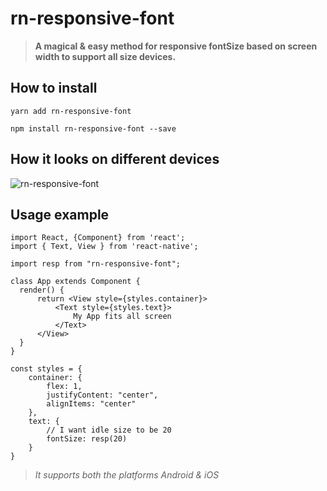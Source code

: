 # rn-responsive-font
> **A magical &  easy method for responsive fontSize based on screen width to support all size devices.**

## How to install 

`yarn add rn-responsive-font`

`npm install rn-responsive-font --save`

## How it looks on different devices
![rn-responsive-font](https://i.ibb.co/r2GBBxw/Screenshot-2019-06-04-at-6-56-21-PM.png)

## Usage example

``` 
import React, {Component} from 'react';
import { Text, View } from 'react-native';

import resp from "rn-responsive-font";

class App extends Component {
  render() {
	  return <View style={styles.container}>
		  <Text style={styles.text}>
			  My App fits all screen
		  </Text>
	  </View>
  }
}

const styles = {
	container: {
		flex: 1, 
		justifyContent: "center",
		alignItems: "center"
	},
	text: {
		// I want idle size to be 20
		fontSize: resp(20)
	}
}
```

>*It supports both the platforms Android & iOS*
